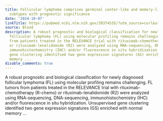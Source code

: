 ```yaml
---
title: Follicular lymphoma comprises germinal center-like and memory-like molecular
  subtypes with prognostic significance
date: '2024-10-07'
linkTitle: https://pubmed.ncbi.nlm.nih.gov/39374535/?utm_source=curl&utm_medium=rss&utm_campaign=journals&utm_content=7603509&fc=None&ff=20241007200551&v=2.18.0.post9+e462414
source: Blood
description: A robust prognostic and biological classification for newly diagnosed
  follicular lymphoma (FL) using molecular profiling remains challenging. FL tumors
  from patients treated in the RELEVANCE trial with rituximab-chemotherapy (R-chemo)
  or rituximab-lenalidomide (R2) were analyzed using RNA-sequencing, DNA-sequencing,
  immunohistochemistry (IHC) and/or fluorescence in situ hybridization. Unsupervised
  gene clustering identified two gene expression signatures (GS) enriched with normal
  memory ...
disable_comments: true
---
```

A robust prognostic and biological classification for newly diagnosed follicular lymphoma (FL) using molecular profiling remains challenging. FL tumors from patients treated in the RELEVANCE trial with rituximab-chemotherapy (R-chemo) or rituximab-lenalidomide (R2) were analyzed using RNA-sequencing, DNA-sequencing, immunohistochemistry (IHC) and/or fluorescence in situ hybridization. Unsupervised gene clustering identified two gene expression signatures (GS) enriched with normal memory ...